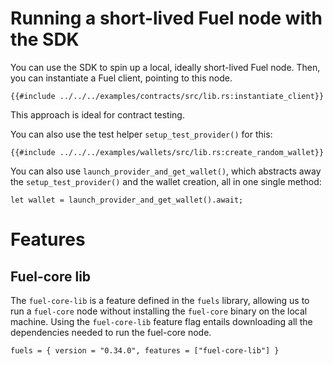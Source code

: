 # Running a short-lived Fuel node with the SDK

You can use the SDK to spin up a local, ideally short-lived Fuel node. Then, you can instantiate a Fuel client, pointing to this node.

```rust,ignore
{{#include ../../../examples/contracts/src/lib.rs:instantiate_client}}
```

This approach is ideal for contract testing.

You can also use the test helper `setup_test_provider()` for this:

```rust,ignore
{{#include ../../../examples/wallets/src/lib.rs:create_random_wallet}}
```

You can also use `launch_provider_and_get_wallet()`, which abstracts away the `setup_test_provider()` and the wallet creation, all in one single method:

```rust,ignore
let wallet = launch_provider_and_get_wallet().await;
```

# Features

## Fuel-core lib

The `fuel-core-lib` is a feature defined in the `fuels` library, allowing us to run a `fuel-core` node without installing the `fuel-core` binary on the local machine. Using the `fuel-core-lib` feature flag entails downloading all the dependencies needed to run the fuel-core node.

```rust,ignore
fuels = { version = "0.34.0", features = ["fuel-core-lib"] }
```
